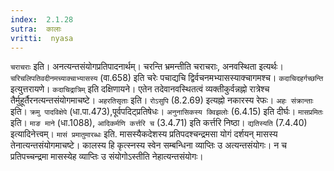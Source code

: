 ```yaml
---
index:  2.1.28
sutra:  कालाः
vritti:  nyasa
---
```


`चराचराः` इति। अनत्यन्तसंयोगप्रतिपादनार्थम्। चरन्ति भ्रमन्तीति चराचराः, अनवस्थिता इत्यर्थः। `चरिचलिपतिवदीनमच्याक्चाभ्यासस्य` (वा.658) इति चरेः पचाद्यचि द्विर्वचनमभ्यासस्याक्चागमश्च। `कदाचिदहर्गच्छन्ति` इत्युत्तरायणे। `कदाचिद्रात्रिम्` इति दक्षिणायने। एतेन तदेवानवस्थितत्वं व्यक्तीकुर्वन्नह्नो रात्रेश्च तैर्मुहूर्तैरनत्यन्तसंयोगमाचष्टे। `अहरतिसृताः` इति। `रोऽसुपि` (8.2.69) इत्यह्नो नकारस्य रेफः। `अहः संक्रान्ताः` इति। `क्रमु पादविक्षेपे` (धा.पा.473),पूर्वपदिट्प्रतिषेधः। `अनुनासिकस्य क्विझलोः` (6.4.15) इति दीर्घः। `मासप्रमितः` इति। `माङ माने` (धा.1088), `आदिकर्मणि कर्त्तरि च` (3.4.71) इति कर्त्तरि निष्ठा। `द्यतिस्यति` (7.4.40) इत्यादिनेत्त्वम्। `मासं प्रमातुमारब्धः` इति. मासस्यैकदेशस्य प्रतिपदश्चन्द्रमसा योगं दर्शयन् मासस्य तेनात्यन्तसंयोगमाचष्टे। कालस्य हि कृत्स्नस्य स्वेन सम्बन्धिना व्याप्तिः उ अत्यन्तसंयोगः। न च प्रतिपच्चन्द्रमा मासस्येह व्याप्तिः उ संयोगोऽस्तीति नेहात्यन्तसंयोगः।

